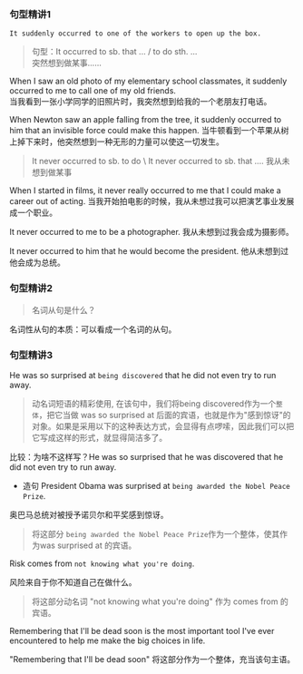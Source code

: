 ### 句型精讲1

`It suddenly occurred to one of the workers to open up the box.`

> 句型：It occurred to sb. that ... / to do sth. ...  
突然想到做某事......

When I saw an old photo of my elementary school classmates, it suddenly occurred to me to call one of my old friends.  
当我看到一张小学同学的旧照片时，我突然想到给我的一个老朋友打电话。

When Newton saw an apple falling from the tree, it suddenly occurred to him that an invisible force could make this happen.
当牛顿看到一个苹果从树上掉下来时，他突然想到一种无形的力量可以使这一切发生。

> It never occurred to sb. to do \ It never occurred to sb. that .... 我从未想到做某事

When I started in films, it never really occurred to me that I could make a career out of acting.
当我开始拍电影的时候，我从未想过我可以把演艺事业发展成一个职业。

It never occurred to me to be a photographer.
我从未想到过我会成为摄影师。

It never occurred to him that he would become the president.
他从未想到过他会成为总统。

### 句型精讲2
> 名词从句是什么？

名词性从句的本质：可以看成一个名词的从句。

### 句型精讲3

He was so surprised at `being discovered` that he did not even try to run away.

> 动名词短语的精彩使用, 在该句中，我们将being discovered作为一个`整体`，把它当做 was so surprised at 后面的宾语，也就是作为"感到惊讶"的对象。如果是采用以下的这种表达方式，会显得有点啰嗦，因此我们可以把它写成这样的形式，就显得简洁多了。

比较：为啥不这样写？He was so surprised that he was discovered that he did not even try to run away.

- 造句
President Obama was surprised at `being awarded the Nobel Peace Prize`.

奥巴马总统对被授予诺贝尔和平奖感到惊讶。
> 将这部分 `being awarded the Nobel Peace Prize`作为一个整体，使其作为was surprised at 的宾语。

Risk comes from `not knowing what you're doing`.  

风险来自于你不知道自己在做什么。
> 将这部分动名词 "not knowing what you're doing" 作为 comes from 的宾语。

Remembering that I'll be dead soon is the most important tool I've ever encountered to help me make the big choices in life.

"Remembering that I'll be dead soon" 将这部分作为一个整体，充当该句主语。




